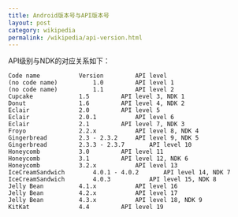 ```yaml
--- 
title: Android版本号与API版本号
layout: post
category: wikipedia
permalink: /wikipedia/api-version.html
---
```

API级别与NDK的对应关系如下： 

	Code name			Version			API level
	(no code name)			1.0			API level 1
	(no code name)			1.1			API level 2
	Cupcake				1.5			API level 3, NDK 1
	Donut				1.6			API level 4, NDK 2
	Eclair				2.0			API level 5
	Eclair				2.0.1			API level 6
	Eclair				2.1			API level 7, NDK 3
	Froyo				2.2.x			API level 8, NDK 4
	Gingerbread			2.3 - 2.3.2		API level 9, NDK 5
	Gingerbread			2.3.3 - 2.3.7		API level 10
	Honeycomb			3.0			API level 11
	Honeycomb			3.1			API level 12, NDK 6
	Honeycomb			3.2.x			API level 13
	IceCreamSandwich		4.0.1 - 4.0.2		API level 14, NDK 7
	IceCreamSandwich		4.0.3			API level 15, NDK 8
	Jelly Bean			4.1.x			API level 16
	Jelly Bean			4.2.x			API level 17
	Jelly Bean			4.3.x			API level 18, NDK 9
	KitKat				4.4			API level 19